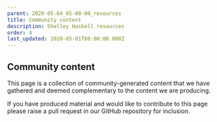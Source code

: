 ```yaml
---
parent: 2020-05-04_05-00-00_resources
title: Community content
description: Shelley Haskell resources
order: 4
last_updated: 2020-05-01T08:00:00.000Z
---
```

## Community content

This page is a collection of community-generated content that we have gathered and deemed complementary to the content we are producing.

If you have produced material and would like to contribute to this page please raise a pull request in our GitHub repository for inclusion.